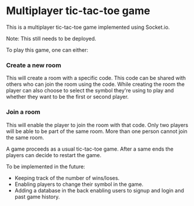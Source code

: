 # Multiplayer tic-tac-toe game
This is a multiplayer tic-tac-toe game implemented using Socket.io.

Note: This still needs to be deployed.

To play this game, one can either:
### Create a new room
This will create a room with a specific code. This code can be shared with others who can join the room using the code. While creating the room the player can also 
choose to select the symbol they're using to play and whether they want to be the first or second player.

### Join a room
This will enable the player to join the room with that code. Only two players will be able to be part of the same room. More than one person cannot join the same room.


A game proceeds as a usual tic-tac-toe game. After a same ends the players can decide to restart the game.


To be implemented in the future:
- Keeping track of the number of wins/loses.
- Enabling players to change their symbol in the game.
- Adding a database in the back enabling users to signup and login and past game history.
